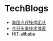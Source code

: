 # TechBlogs

* [美团点评技术团队](https://tech.meituan.com/archives)
* [今日头条技术博客](https://techblog.toutiao.com/)
* [HIT-alibaba](https://hit-alibaba.github.io/interview/iOS/)




